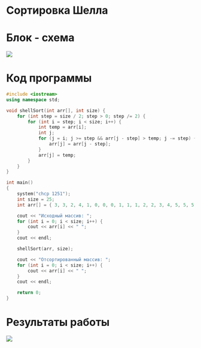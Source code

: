 # Сортировка Шелла 

# Блок - схема
![](https://psv4.userapi.com/c909228/u272768864/docs/d39/b69a0bc3b029/shell_sort_png.png?extra=Xx3onXhb-D5ccAZInsgKmBZLbZrmsCMJqzf9kb30zuJYFnIBnjAi-pKwzVl-x_ZVAr1ifjNHPw9GwO7W8SE0iNQgpTXp8nllbJVFSuUrCPP8U9HLxPwDeFx2GiiDFAtX09S3RvTGk-uCIwi2O1pkRqILGLc)

# Код программы
```cpp
#include <iostream>
using namespace std;

void shellSort(int arr[], int size) {
    for (int step = size / 2; step > 0; step /= 2) {
        for (int i = step; i < size; i++) {
            int temp = arr[i];
            int j;
            for (j = i; j >= step && arr[j - step] > temp; j -= step) {
                arr[j] = arr[j - step];
            }
            arr[j] = temp;
        }
    }
}

int main()
{
    system("chcp 1251");
    int size = 25;
    int arr[] = { 3, 3, 2, 4, 1, 0, 0, 0, 1, 1, 1, 2, 2, 3, 4, 5, 5, 5, 3, 4, 2, 1, 2, 3, 4 };

    cout << "Исходный массив: ";
    for (int i = 0; i < size; i++) {
        cout << arr[i] << " ";
    }
    cout << endl;

    shellSort(arr, size);

    cout << "Отсортированный массив: ";
    for (int i = 0; i < size; i++) {
        cout << arr[i] << " ";
    }
    cout << endl;

    return 0;
}
```
# Результаты работы 

![](https://sun9-52.userapi.com/impg/LpOP4XVTEMbZwXg_sqyj8a58cAvy9UF4z__Uxg/BftDYLZzPgQ.jpg?size=574x111&quality=96&sign=b98359d21575dc518412d597e0e27330&type=album)

